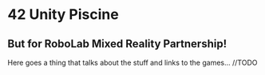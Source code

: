 # 42 Unity Piscine
## But for RoboLab Mixed Reality Partnership!

Here goes a thing that talks about the stuff and links to the games...
//TODO
